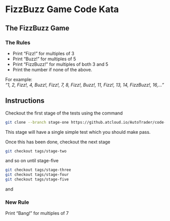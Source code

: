 # FizzBuzz Game Code Kata

## The FizzBuzz Game

### The Rules
* Print “Fizz!” for multiples of 3  
* Print “Buzz!” for multiples of 5  
* Print “FizzBuzz!” for multiples of both 3 and 5  
* Print the number if none of the above.  

For example:  
*“1, 2, Fizz!, 4, Buzz!, Fizz!, 7, 8, Fizz!, Buzz!, 11, Fizz!, 13, 14, FizzBuzz!, 16,...”*

## Instructions
Checkout the first stage of the tests using the command
``` bash
git clone --branch stage-one https://github.atcloud.io/AutoTrader/code-katas.git
```

This stage will have a single simple test which you should make pass.

Once this has been done, checkout the next stage
``` bash
git checkout tags/stage-two 
```
and so on until stage-five
``` bash
git checkout tags/stage-three
git checkout tags/stage-four
git checkout tags/stage-five
```
and 

### New Rule
Print “Bang!” for multiples of 7

